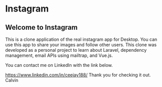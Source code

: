# Instagram
## Welcome to Instagram
This is a clone application of the real instagram app for Desktop. You can use this app to share your images and follow other users. This clone was developed as a personal project to learn about Laravel, dependency management, email APIs using mailtrap, and Vue.js.

You can contact me on LinkedIn with the link below.

https://www.linkedin.com/in/ceejay188/
Thank you for checking it out.
Calvin
